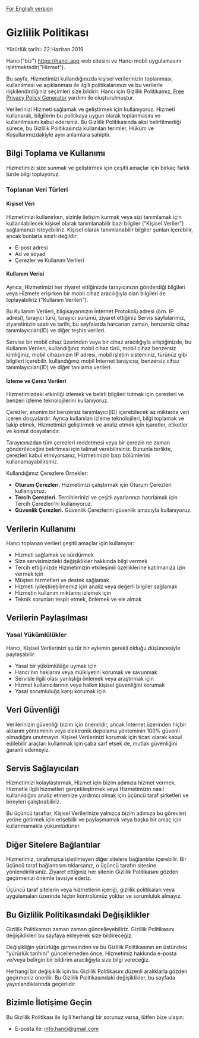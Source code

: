 [For English version](./)

# Gizlilik Politikası

Yürürlük tarihi: 22 Haziran 2019

Hancı("biz") https://hanci.app web sitesini ve Hancı mobil uygulamasını işletmektedir("Hizmet").

Bu sayfa, Hizmetimizi kullandığınızda kişisel verilerinizin toplanması, kullanılması ve açıklanması ile ilgili politikalarımızı ve bu verilerle ilişkilendirdiğiniz seçimleri size bildirir. Hancı için Gizlilik Politikamız, [Free Privacy Policy Generator](./https://www.freeprivacypolicy.com/free-privacy-policy-generator.php) yardımı ile oluşturulmuştur.

Verilerinizi Hizmeti sağlamak ve geliştirmek için kullanıyoruz. Hizmeti kullanarak, bilgilerin bu politikaya uygun olarak toplanmasını ve kullanılmasını kabul edersiniz. Bu Gizlilik Politikasında aksi belirtilmediği sürece, bu Gizlilik Politikasında kullanılan terimler, Hüküm ve Koşullarımızdakiyle aynı anlamlara sahiptir.

## Bilgi Toplama ve Kullanımı

Hizmetimizi size sunmak ve geliştirmek için çeşitli amaçlar için birkaç farklı türde bilgi topluyoruz.

### Toplanan Veri Türleri
#### Kişisel Veri
Hizmetimizi kullanırken, sizinle iletişim kurmak veya sizi tanımlamak için kullanılabilecek kişisel olarak tanımlanabilir bazı bilgiler ("Kişisel Veriler") sağlamanızı isteyebiliriz. Kişisel olarak tanımlanabilir bilgiler şunları içerebilir, ancak bunlarla sınırlı değildir:

*   E-post adresi
*   Ad ve soyad
*   Çerezler ve Kullanım Verileri

#### Kullanım Verisi
Ayrıca, Hizmetimizi her ziyaret ettiğinizde tarayıcınızın gönderdiği bilgileri veya Hizmete erişirken bir mobil cihaz aracılığıyla olan bilgileri de toplayabiliriz ("Kullanım Verileri").

Bu Kullanım Verileri, bilgisayarınızın İnternet Protokolü adresi (örn. IP adresi), tarayıcı türü, tarayıcı sürümü, ziyaret ettiğiniz Servis sayfalarımız, ziyaretinizin saati ve tarihi, bu sayfalarda harcanan zaman, benzersiz cihaz tanımlayıcıları(ID) ve diğer teşhis verileri.

Servise bir mobil cihaz üzerinden veya bir cihaz aracılığıyla eriştiğinizde, bu Kullanım Verileri, kullandığınız mobil cihaz türü, mobil cihaz benzersiz kimliğiniz, mobil cihazınızın IP adresi, mobil işletim sisteminiz, türünüz gibi bilgileri içerebilir. kullandığınız mobil İnternet tarayıcısı, benzersiz cihaz tanımlayıcıları(ID) ve diğer tanılama verileri.
#### İzleme ve Çerez Verileri
Hizmetimizdeki etkinliği izlemek ve belirli bilgileri tutmak için çerezleri ve benzeri izleme teknolojilerini kullanıyoruz.

Çerezler, anonim bir benzersiz tanımlayıcı(ID) içerebilecek az miktarda veri içeren dosyalardır. Ayrıca kullanılan izleme teknolojileri, bilgi toplamak ve takip etmek, Hizmetimizi geliştirmek ve analiz etmek için işaretler, etiketler ve komut dosyalarıdır.

Tarayıcınızdan tüm çerezleri reddetmesi veya bir çerezin ne zaman gönderileceğini belirtmesi için talimat verebilirsiniz. Bununla birlikte, çerezleri kabul etmiyorsanız, Hizmetimizin bazı bölümlerini kullanamayabilirsiniz.

Kullandığımız Çerezlere Örnekler:
*   **Oturum Çerezleri.** Hizmetimizi çalıştırmak için Oturum Çerezleri kullanıyoruz.
*   **Tercih Çerezleri.** Tercihlerinizi ve çeşitli ayarlarınızı hatırlamak için Tercih Çerezleri'ni kullanıyoruz.
*   **Güvenlik Çerezleri.** Güvenlik Çerezlerini güvenlik amacıyla kullanıyoruz.

## Verilerin Kullanımı
Hancı toplanan verileri çeşitli amaçlar için kullanıyor:
*   Hizmeti sağlamak ve sürdürmek
*   Size servisimizdeki değişiklikler hakkında bilgi vermek
*   Tercih ettiğinizde Hizmetimizin etkileşimli özelliklerine katılmanıza izin vermek için
*   Müşteri hizmetleri ve destek sağlamak
*   Hizmeti iyileştirebilmemiz için analiz veya değerli bilgiler sağlamak
*   Hizmetin kullanım miktarını izlemek için
*   Teknik sorunları tespit etmek, önlemek ve ele almak

## Verilerin Paylaşılması
### Yasal Yükümlülükler
Hancı, Kişisel Verilerinizi şu tür bir eylemin gerekli olduğu düşüncesiyle paylaşabilir:
*   Yasal bir yükümlülüğe uymak için
*   Hancı'nın haklarını veya mülkiyetini korumak ve savunmak
*   Servisle ilgili olası yanlışlığı önlemek veya araştırmak için
*   Hizmet kullanıcılarının veya halkın kişisel güvenliğini korumak
*   Yasal sorumluluğa karşı korumak için

## Veri Güvenliği
Verilerinizin güvenliği bizim için önemlidir, ancak İnternet üzerinden hiçbir aktarım yönteminin veya elektronik depolama yönteminin 100% güvenli olmadığını unutmayın. Kişisel Verilerinizi korumak için ticari olarak kabul edilebilir araçları kullanmak için çaba sarf etsek de, mutlak güvenliğini garanti edemeyiz.

## Servis Sağlayıcıları
Hizmetimizi kolaylaştırmak, Hizmet için bizim adımıza hizmet vermek, Hizmetle ilgili hizmetleri gerçekleştirmek veya Hizmetimizin nasıl kullanıldığını analiz etmemize yardımcı olmak için üçüncü taraf şirketleri ve bireyleri çalıştırabiliriz.

Bu üçüncü taraflar, Kişisel Verilerinize yalnızca bizim adımıza bu görevleri yerine getirmek için erişebilir ve paylaşmamak veya başka bir amaç için kullanmamakla yükümlüdürler.

## Diğer Sitelere Bağlantılar
Hizmetimiz, tarafımızca işletilmeyen diğer sitelere bağlantılar içerebilir. Bir üçüncü taraf bağlantısını tıklarsanız, o üçüncü tarafın sitesine yönlendirilirsiniz. Ziyaret ettiğiniz her sitenin Gizlilik Politikasını gözden geçirmenizi önemle tavsiye ederiz.
    
Üçüncü taraf sitelerin veya hizmetlerin içeriği, gizlilik politikaları veya uygulamaları üzerinde hiçbir kontrolümüz yoktur ve sorumluluk almayız.

## Bu Gizlilik Politikasındaki Değişiklikler
Gizlilik Politikamızı zaman zaman güncelleyebiliriz. Gizlilik Politikasını değişiklikleri bu sayfaya ekleyerek size bildireceğiz.
    
Değişikliğin yürürlüğe girmesinden ve bu Gizlilik Politikasının en üstündeki "yürürlük tarihini" güncellemeden önce, Hizmetimiz hakkında e-posta ve/veya belirgin bir bildirim aracılığıyla size bilgi vereceğiz.

Herhangi bir değişiklik için bu Gizlilik Politikasını düzenli aralıklarla gözden geçirmeniz önerilir. Bu Gizlilik Politikasındaki değişiklikler, bu sayfada yayınlandıklarında geçerlidir.

## Bizimle İletişime Geçin
Bu Gizlilik Politikası ile ilgili herhangi bir sorunuz varsa, lütfen bize ulaşın:
*   E-posta ile: <a target="_blank" href="mailto:info.hanci@gmail.com">info.hanci@gmail.com</a>
